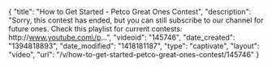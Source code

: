 {
    "title": "How to Get Started - Petco Great Ones Contest",
    "description": "Sorry, this contest has ended, but you can still subscribe to our channel for future ones. Check this playlist for current contests: http:\/\/www.youtube.com\/p...",
    "videoid": "145746",
    "date_created": "1394818893",
    "date_modified": "1418181187",
    "type": "captivate",
    "layout": "video",
    "url": "\/v\/how-to-get-started-petco-great-ones-contest\/145746"
}